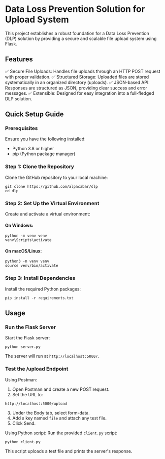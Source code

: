 #  Data Loss Prevention Solution for Upload System 

This project establishes a robust foundation for a Data Loss Prevention (DLP) solution by providing a secure and scalable file upload system using Flask.

## Features

✅ Secure File Uploads: Handles file uploads through an HTTP POST request with proper validation.
✅ Structured Storage: Uploaded files are stored systematically in an organized directory (uploads).
✅ JSON-based API: Responses are structured as JSON, providing clear success and error messages.
✅ Extensible: Designed for easy integration into a full-fledged DLP solution.

##  Quick Setup Guide
### Prerequisites
Ensure you have the following installed:
- Python 3.8 or higher
- pip (Python package manager)

### Step 1: Clone the Repository
Clone the GitHub repository to your local machine:

```
git clone https://github.com/alpacabar/dlp
cd dlp
```

### Step 2: Set Up the Virtual Environment

Create and activate a virtual environment:
#### On Windows:
```
python -m venv venv
venv\Scripts\activate
```
#### On macOS/Linux:
```
python3 -m venv venv
source venv/bin/activate
```

### Step 3: Install Dependencies

Install the required Python packages:
```
pip install -r requirements.txt
```

## Usage
### Run the Flask Server
Start the Flask server:
```
python server.py
```
The server will run at ```http://localhost:5000/.```

### Test the /upload Endpoint
Using Postman: 
1. Open Postman and create a new POST request.
2. Set the URL to:
```
http://localhost:5000/upload
```
3. Under the Body tab, select form-data.
4. Add a key named ```file``` and attach any test file.
5. Click Send.

Using Python script: 
Run the provided ```client.py``` script:
```
python client.py
```
This script uploads a test file and prints the server's response.


